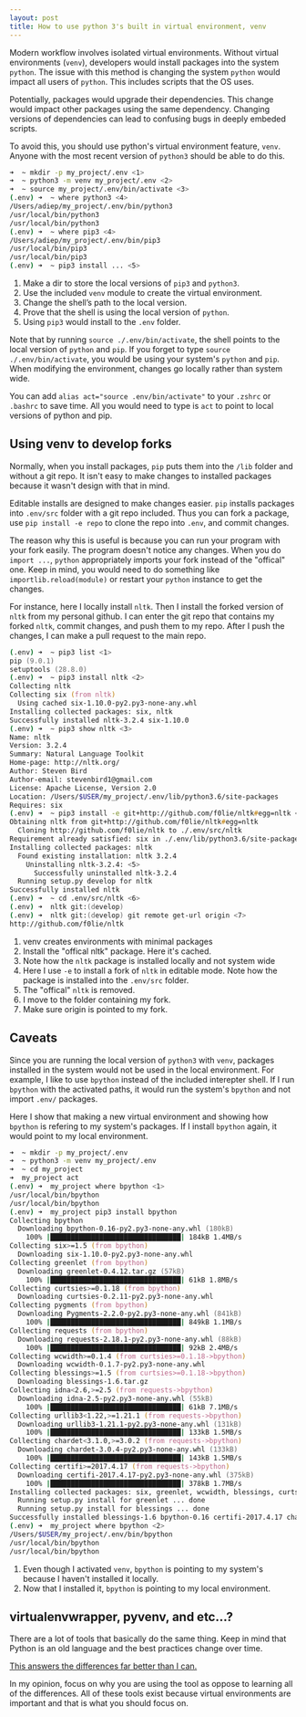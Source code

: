 ```yaml
---
layout: post
title: How to use python 3's built in virtual environment, venv
---
```

Modern workflow involves isolated virtual environments. Without virtual environments (`venv`), developers would install packages into the system `python`. The issue with this method is changing the system `python` would impact all users of `python`. This includes scripts that the OS uses.

Potentially, packages would upgrade their dependencies. This change would impact other packages using the same dependency. Changing versions of dependencies can lead to confusing bugs in deeply embeded scripts.

To avoid this, you should use python's virtual environment feature, `venv`. Anyone with the most recent version of `python3` should be able to do this.

```zsh
➜  ~ mkdir -p my_project/.env <1>
➜  ~ python3 -m venv my_project/.env <2>
➜  ~ source my_project/.env/bin/activate <3>
(.env) ➜  ~ where python3 <4>
/Users/adiep/my_project/.env/bin/python3
/usr/local/bin/python3
/usr/local/bin/python3
(.env) ➜  ~ where pip3 <4>
/Users/adiep/my_project/.env/bin/pip3
/usr/local/bin/pip3
/usr/local/bin/pip3
(.env) ➜  ~ pip3 install ... <5>
```
1. Make a dir to store the local versions of `pip3` and `python3`.
2. Use the included `venv` module to create the virtual environment.
3. Change the shell’s path to the local version.
4. Prove that the shell is using the local version of `python`.
5. Using `pip3` would install to the `.env` folder.

Note that by running `source ./.env/bin/activate`, the shell points to the local version of `python` and `pip`. If you forget to type `source ./.env/bin/activate`, you would be using your system's `python` and `pip`. When modifying the environment, changes go locally rather than system wide.

You can add `alias act="source .env/bin/activate"` to your `.zshrc` or `.bashrc` to save time. All you would need to type is `act` to point to local versions of python and pip.

## Using venv to develop forks

Normally, when you install packages, `pip` puts them into the `/lib` folder and without a git repo. It isn't easy to make changes to installed packages because it wasn't design with that in mind.

Editable installs are designed to make changes easier. `pip` installs packages into `.env/src` folder with a git repo included. Thus you can fork a package, use `pip install -e repo` to clone the repo into `.env`, and commit changes. 

The reason why this is useful is because you can run your program with your fork easily. The program doesn't notice any changes. When you do `import ...`, `python` appropriately imports your fork instead of the "offical" one. Keep in mind, you would need to do something like `importlib.reload(module)` or restart your `python` instance to get the changes.

For instance, here I locally install `nltk`. Then I install the forked version of `nltk` from my personal github. I can enter the git repo that contains my forked `nltk`, commit changes, and push them to my repo. After I push the changes, I can make a pull request to the main repo.

```zsh
(.env) ➜  ~ pip3 list <1>
pip (9.0.1)
setuptools (28.8.0)
(.env) ➜  ~ pip3 install nltk <2>
Collecting nltk
Collecting six (from nltk)
  Using cached six-1.10.0-py2.py3-none-any.whl
Installing collected packages: six, nltk
Successfully installed nltk-3.2.4 six-1.10.0
(.env) ➜  ~ pip3 show nltk <3>
Name: nltk
Version: 3.2.4
Summary: Natural Language Toolkit
Home-page: http://nltk.org/
Author: Steven Bird
Author-email: stevenbird1@gmail.com
License: Apache License, Version 2.0
Location: /Users/$USER/my_project/.env/lib/python3.6/site-packages
Requires: six
(.env) ➜  ~ pip3 install -e git+http://github.com/f0lie/nltk#egg=nltk <4>
Obtaining nltk from git+http://github.com/f0lie/nltk#egg=nltk
  Cloning http://github.com/f0lie/nltk to ./.env/src/nltk
Requirement already satisfied: six in ./.env/lib/python3.6/site-packages (from nltk)
Installing collected packages: nltk
  Found existing installation: nltk 3.2.4
    Uninstalling nltk-3.2.4: <5>
      Successfully uninstalled nltk-3.2.4
  Running setup.py develop for nltk
Successfully installed nltk
(.env) ➜  ~ cd .env/src/nltk <6>
(.env) ➜  nltk git:(develop)
(.env) ➜  nltk git:(develop) git remote get-url origin <7>
http://github.com/f0lie/nltk
```
1. venv creates environments with minimal packages
2. Install the "offical nltk" package. Here it's cached.
3. Note how the `nltk` package is installed locally and not system wide
4. Here I use `-e` to install a fork of `nltk` in editable mode. Note how the package is installed into the `.env/src` folder.
5. The "offical" `nltk` is removed.
6. I move to the folder containing my fork.
7. Make sure origin is pointed to my fork.

## Caveats

Since you are running the local version of `python3` with `venv`, packages installed in the system would not be used in the local environment. For example, I like to use `bpython` instead of the included interepter shell. If I run `bpython` with the activated paths, it would run the system's `bpython` and not import `.env/` packages.

Here I show that making a new virtual environment and showing how `bpython` is refering to my system's packages. If I install `bpython` again, it would point to my local environment.

```zsh
➜  ~ mkdir -p my_project/.env
➜  ~ python3 -m venv my_project/.env
➜  ~ cd my_project
➜  my_project act
(.env) ➜  my_project where bpython <1>
/usr/local/bin/bpython
/usr/local/bin/bpython
(.env) ➜  my_project pip3 install bpython
Collecting bpython
  Downloading bpython-0.16-py2.py3-none-any.whl (180kB)
    100% |████████████████████████████████| 184kB 1.4MB/s
Collecting six>=1.5 (from bpython)
  Downloading six-1.10.0-py2.py3-none-any.whl
Collecting greenlet (from bpython)
  Downloading greenlet-0.4.12.tar.gz (57kB)
    100% |████████████████████████████████| 61kB 1.8MB/s
Collecting curtsies>=0.1.18 (from bpython)
  Downloading curtsies-0.2.11-py2.py3-none-any.whl
Collecting pygments (from bpython)
  Downloading Pygments-2.2.0-py2.py3-none-any.whl (841kB)
    100% |████████████████████████████████| 849kB 1.1MB/s
Collecting requests (from bpython)
  Downloading requests-2.18.1-py2.py3-none-any.whl (88kB)
    100% |████████████████████████████████| 92kB 2.4MB/s
Collecting wcwidth>=0.1.4 (from curtsies>=0.1.18->bpython)
  Downloading wcwidth-0.1.7-py2.py3-none-any.whl
Collecting blessings>=1.5 (from curtsies>=0.1.18->bpython)
  Downloading blessings-1.6.tar.gz
Collecting idna<2.6,>=2.5 (from requests->bpython)
  Downloading idna-2.5-py2.py3-none-any.whl (55kB)
    100% |████████████████████████████████| 61kB 7.1MB/s
Collecting urllib3<1.22,>=1.21.1 (from requests->bpython)
  Downloading urllib3-1.21.1-py2.py3-none-any.whl (131kB)
    100% |████████████████████████████████| 133kB 1.5MB/s
Collecting chardet<3.1.0,>=3.0.2 (from requests->bpython)
  Downloading chardet-3.0.4-py2.py3-none-any.whl (133kB)
    100% |████████████████████████████████| 143kB 1.5MB/s
Collecting certifi>=2017.4.17 (from requests->bpython)
  Downloading certifi-2017.4.17-py2.py3-none-any.whl (375kB)
    100% |████████████████████████████████| 378kB 1.7MB/s
Installing collected packages: six, greenlet, wcwidth, blessings, curtsies, pygments, idna, urllib3, chardet, certifi, requests, bpython
  Running setup.py install for greenlet ... done
  Running setup.py install for blessings ... done
Successfully installed blessings-1.6 bpython-0.16 certifi-2017.4.17 chardet-3.0.4 curtsies-0.2.11 greenlet-0.4.12 idna-2.5 pygments-2.2.0 requests-2.18.1 six-1.10.0 urllib3-1.21.1 wcwidth-0.1.7
(.env) ➜  my_project where bpython <2>
/Users/$USER/my_project/.env/bin/bpython
/usr/local/bin/bpython
/usr/local/bin/bpython
```
1. Even though I activated `venv`, `bpython` is pointing to my system's because I haven't installed it locally.
2. Now that I installed it, `bpython` is pointing to my local environment.

## virtualenvwrapper, pyvenv, and etc...?

There are a lot of tools that basically do the same thing. Keep in mind that Python is an old language and the best practices change over time.

[This answers the differences far better than I can.](
https://stackoverflow.com/questions/41573587/what-is-the-difference-between-venv-pyvenv-pyenv-virtualenv-virtualenvwrappe)

In my opinion, focus on why you are using the tool as oppose to learning all of the differences. All of these tools exist because virtual environments are important and that is what you should focus on.
